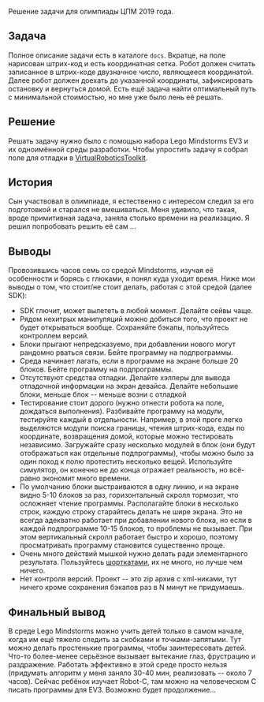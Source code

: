 Решение задачи для олимпиады ЦПМ 2019 года.

## Задача
Полное описание задачи есть в каталоге `docs`.
Вкратце, на поле нарисован штрих-код и есть координатная сетка.
Робот должен считать записанное в штрих-коде двузначное число, являющееся координатой.
Далее робот должен доехать до указанной координаты, зафиксировать остановку и вернуться домой.
Есть ещё задача найти оптимальный путь с минимальной стоимостью, но мне уже было лень её решать.

## Решение
Решать задачу нужно было с помощью набора Lego Mindstorms EV3 и их одноимённой среды разработки.
Чтобы упростить задачу я собрал поле для отладки в [VirtualRoboticsToolkit](https://www.virtualroboticstoolkit.com/).

## История
Сын участвовал в олимпиаде, я естественно с интересом следил за его подготовкой и старался не вмешиваться.
Меня удивило, что такая, вроде примитивная задача, заняла столько времени на реализацию.
Я решил попробовать решить её сам ...

## Выводы
Провозившись часов семь со средой Mindstorms, изучая её особенности и борясь с глюками, я понял куда уходит время.
Ниже мои выводы о том, что стоит/не стоит делать, работая с этой средой (далее SDK):
* SDK глючит, может вылететь в любой момент. Делайте сейвы чаще.
* Рядом нехитрых манипуляций можно добиться того, что проект не будет открываться вообще. Сохраняйте бэкапы, пользуйтесь контроллем версий.
* Блоки прыгают непредсказуемо, при добавлении нового могут рандомно рваться связи. Бейте программу на подпрограммы.
* Среда начинает лагать, если в программе на экране больше 20 блоков. Бейте программу на подпрограммы.
* Отсутствуют средства отладки. Делайте хэлперы для вывода отладочной информации на экран девайса. Делайте небольшие блоки, меньше блок -- меньше возни с отладкой
* Тестирование стоит дорого (нужно отнести робота на поле, дождаться выполнения).
Разбивайте программу на модули, тестируйте каждый в отдельности.
Например, в этой проге легко выделяются модули поиска границы, чтения штрих-кода, езды по координате, возвращения домой, которые можно тестировать независимо.
Загружайте сразу несколько модулей в блок (они будут отображаться как отдельные подпрограммы), чтобы можно было за один поход к полю протестить несколько вещей.
Используйте симулятор, он конечно не до конца отражает реальность, но всё-равно экономит много времени.
* По умолчанию блоки выстраиваются в одну линию, и на экране видно 5-10 блоков за раз, горизонтальный скролл тормозит, что осложняет чтение программы.
Располагайте блоки в несколько строк, каждую строку старайтесь делать не шире экрана.
Это не всегда адекватно работает при добавлении нового блока, но если в каждой подпрограмме 10-15 блоков, то проблемы не вызывает.
При этом вертикальный скролл работает быстро и хорошо, поэтому просматривать программу становится существенно проще.
* Очень много действий мышкой нужно делать ради элементарного результата. Пользуйтесь [шорткатами](https://ev3-help-online.api.education.lego.com/Education/en-gb/page.html?Path=editor%2FKeyboardShortcuts.html), их не много, но лучше чем ничего.
* Нет контроля версий. Проект -- это zip архив с xml-никами, тут ничего кроме сохранения бэкапов раз в N минут не придумаешь.

## Финальный вывод
В среде Lego Mindstorms можно учить детей только в самом начале, когда им ещё тяжело следить за скобками и точками-запятыми.
Тут можно делать простенькие программы, чтобы заинтересовать детей.
Что-то более-менее серьёзное вызывает вытекание глаз, фрустрацию и раздражение.
Работать эффективно в этой среде просто нельзя (придумать алгоритм у меня заняло 30-40 мин, реализовать -- около 7 часов).
Сейчас ребёнок изучает Robot-C, там можно на человеческом C писать программы для EV3.
Возможно будет продолжение...
